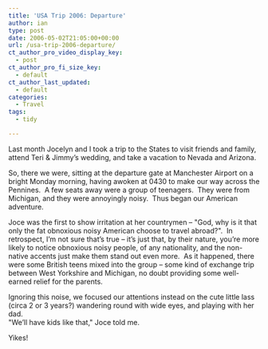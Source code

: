 ```yaml
---
title: 'USA Trip 2006: Departure'
author: ian
type: post
date: 2006-05-02T21:05:00+00:00
url: /usa-trip-2006-departure/
ct_author_pro_video_display_key:
  - post
ct_author_pro_fi_size_key:
  - default
ct_author_last_updated:
  - default
categories:
  - Travel
tags:
  - tidy

---
```

<!--kg-card-begin: html-->

Last month Jocelyn and I took a trip to the States to visit friends and family, attend Teri & Jimmy&#8217;s wedding, and take a vacation to Nevada and Arizona.

So, there we were, sitting at the departure gate at Manchester Airport on a bright Monday morning, having awoken at 0430 to make our way across the Pennines.&nbsp; A few seats away were a group of teenagers.&nbsp; They were from Michigan, and they were annoyingly noisy.&nbsp; Thus began our American adventure.

Joce was the first to show irritation at her countrymen &#8211; "God, why is it that only the fat obnoxious noisy American choose to travel abroad?".&nbsp; In retrospect, I&#8217;m not sure that&#8217;s true &#8211; it&#8217;s just that, by their nature, you&#8217;re more likely to notice obnoxious noisy people, of any nationality, and the non-native accents just make them stand out even more.&nbsp; As it happened, there were some British teens mixed into the group &#8211; some kind of exchange trip between West Yorkshire and Michigan, no doubt providing some well-earned relief for the parents.

Ignoring this noise, we focused our attentions instead on the cute little lass (circa 2 or 3 years?) wandering round with wide eyes, and playing with her dad.&nbsp;  
"We&#8217;ll have kids like that," Joce told me.&nbsp;

Yikes!  
&nbsp;

<!--kg-card-end: html-->
